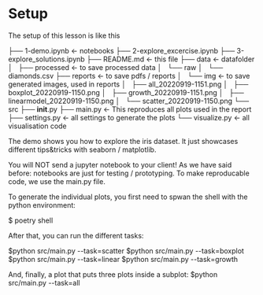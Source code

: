 # Setup

The setup of this lesson is like this

├── 1-demo.ipynb                \<- notebooks
├── 2-explore_excercise.ipynb
├── 3-explore_solutions.ipynb
├── README.md                   \<- this file
├── data                        \<- datafolder
│   ├── processed                   \<- to save processed data
│   └── raw
│       └── diamonds.csv
├── reports                     \<- to save pdfs / reports
│   └── img                     \<- to save generated images, used in reports
│       ├── all_20220919-1151.png
│       ├── boxplot_20220919-1150.png
│       ├── growth_20220919-1151.png
│       ├── linearmodel_20220919-1150.png
│       └── scatter_20220919-1150.png
└── src
├── __init__.py
├── main.py                 \<- This reproduces all plots used in the report
├── settings.py             \<- all settings to generate the plots
└── visualize.py            \<- all visualisation code

The demo shows you how to explore the iris dataset. It just showcases different tips&tricks
with seaborn / matplotlib.

You will NOT send a jupyter notebook to your client!
As we have said before: notebooks are just for testing / prototyping.
To make reproducable code, we use the main.py file.

To generate the individual plots, you first need to spwan the shell with the python environment:

$ poetry shell

After that, you can run the different tasks:

$python src/main.py --task=scatter
$python src/main.py --task=boxplot
$python src/main.py --task=linear
$python src/main.py --task=growth

And, finally, a plot that puts three plots inside a subplot:
$python src/main.py --task=all
